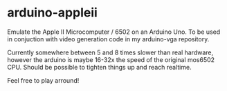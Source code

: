 # arduino-appleii

Emulate the Apple II Microcomputer / 6502 on an Arduino Uno.
To be used in conjuction with video generation code in my arduino-vga repository.

Currently somewhere between 5 and 8 times slower than real hardware, however the
arduino is maybe 16-32x the speed of the original mos6502 CPU. Should be possible
to tighten things up and reach realtime.

Feel free to play arround!